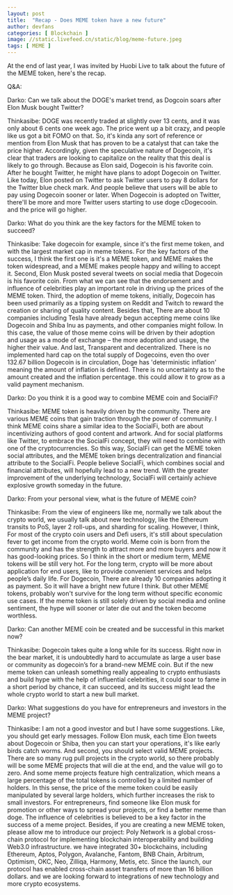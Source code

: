 ```yaml
---
layout: post
title:  "Recap - Does MEME token have a new future"
author: devfans
categories: [ Blockchain ]
image: //static.livefeed.cn/static/blog/meme-future.jpeg
tags: [ MEME ]
---
```



At the end of last year, I was invited by Huobi Live to talk about the future of the MEME token, here's the recap.


Q&A:

Darko: Can we talk about the DOGE's market trend, as Dogcoin soars after Elon Musk bought Twitter?

Thinkasibe: DOGE was recently traded at slightly over 13 cents, and it was only about 6 cents one week ago. The price went up a bit crazy, and people like us got a bit FOMO on that. So, it's kinda any sort of reference or mention from Elon Musk that has proven to be a catalyst that can take the price higher. Accordingly, given the speculative nature of Dogecoin, it's clear that traders are looking to capitalize on the reality that this deal is likely to go through. Because as Elon said, Dogecoin is his favorite coin. After he bought Twitter, he might have plans to adopt Dogecoin on Twitter. Like today, Elon posted on Twitter to ask Twitter users to pay 8 dollars for the Twitter blue check mark. And people believe that users will be able to pay using Dogecoin sooner or later. When Dogecoin is adopted on Twitter, there'll be more and more Twitter users starting to use doge cDogecooin. and the price will go higher. 

Darko: What do you think are the key factors for the MEME token to succeed?

Thinkasibe: Take dogecoin for example, since it's the first meme token, and with the largest market cap in meme tokens. For the key factors of the success, I think the first one is it's a MEME token, and MEME makes the token widespread, and a MEME makes people happy and willing to accept it. Second, Elon Musk posted several tweets on social media that Dogecoin is his favorite coin. From what we can see that the endorsement and influence of celebrities play an important role in driving up the prices of the MEME token. Third, the adoption of meme tokens, initially, Dogecoin has been used primarily as a tipping system on Reddit and Twitch to reward the creation or sharing of quality content. Besides that, There are about 10 companies including Tesla have already begun accepting meme coins like Dogecoin and Shiba Inu as payments, and other companies might follow. In this case, the value of those meme coins will be driven by their adoption and usage as a mode of exchange – the more adoption and usage, the higher their value. And last, Transparent and decentralized. There is no implemented hard cap on the total supply of Dogecoins, even tho over 132.67 billion Dogecoin is in circulation, Doge has 'deterministic inflation' meaning the amount of inflation is defined. There is no uncertainty as to the amount created and the inflation percentage. this could allow it to grow as a valid payment mechanism. 

Darko: Do you think it is a good way to combine MEME coin and SocialFi?

Thinkasibe: MEME token is heavily driven by the community. There are various MEME coins that gain traction through the power of community. I think MEME coins share a similar idea to the SocialFi, both are about incentivizing authors of good content and artwork. And for social platforms like Twitter, to embrace the SocialFi concept, they will need to combine with one of the cryptocurrencies. So this way, SocialFi can get the MEME token social attributes, and the MEME token brings decentralization and financial attribute to the SocialFi. People believe SocialFi, which combines social and financial attributes, will hopefully lead to a new trend. With the greater improvement of the underlying technology, SocialFi will certainly achieve explosive growth someday in the future.

Darko: From your personal view, what is the future of MEME coin?

Thinkasibe: From the view of engineers like me, normally we talk about the crypto world, we usually talk about new technology, like the Ethereum transits to PoS, layer 2 roll-ups, and sharding for scaling.
However, I think, For most of the crypto coin users and Defi users, it's still about speculation fever to get income from the crypto world. Meme coin is born from the community and has the strength to attract more and more buyers and now it has good-looking prices. So I think in the short or medium term, MEME tokens will be still very hot. For the long term, crypto will be more about application for end users, like to provide convenient services and helps people’s daily life. For Dogecoin, There are already 10 companies adopting it as payment. So it will have a bright new future I think. But other MEME tokens, probably won't survive for the long term without specific economic use cases. If the meme token is still solely driven by social media and online sentiment, the hype will sooner or later die out and the token become worthless.

Darko: Can another MEME coin be created and be successful in this market now?

Thinkasibe: Dogecoin takes quite a long while for its success. Right now in the bear market, it is undoubtedly hard to accumulate as large a user base or community as dogecoin’s for a brand-new MEME coin. 
But if the new meme token can unleash something really appealing to crypto enthusiasts and build hype with the help of influential celebrities, it could soar to fame in a short period by chance, it can succeed, and its success might lead the whole crypto world to start a new bull market.

Darko: What suggestions do you have for entrepreneurs and investors in the MEME project?

Thinkasibe: I am not a good investor and but I have some suggestions. Like, you should get early messages. Follow Elon musk, each time Elon tweets about Dogecoin or Shiba, then you can start your operations, it's like early birds catch worms. And second, you should select valid MEME projects. There are so many rug pull projects in the crypto world, so there probably will be some MEME projects that will die at the end, and the value will go to zero.
And some meme projects feature high centralization, which means a large percentage of the total tokens is controlled by a limited number of holders. In this sense, the price of the meme token could be easily manipulated by several large holders, which further increases the risk to small investors. For entrepreneurs, find someone like Elon musk for promotion or other ways to spread your projects, or find a better meme than doge. The influence of celebrities is believed to be a key factor in the success of a meme project. Besides, if you are creating a new MEME token, please allow me to introduce our project: Poly Network is a global cross-chain protocol for implementing blockchain interoperability and building Web3.0 infrastructure. we have integrated 30+ blockchains, including Ethereum, Aptos, Polygon, Avalanche, Fantom, BNB Chain, Arbitrum, Optimism, OKC, Neo, Zilliqa, Harmony, Metis, etc. Since the launch, our protocol has enabled cross-chain asset transfers of more than 16 billion dollars. and we are looking forward to integrations of new technology and more crypto ecosystems.




